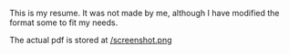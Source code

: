 This is my resume. It was not made by me, although I have modified the format some to fit my needs.

The actual pdf is stored at [/screenshot.png](/screenshot.png)